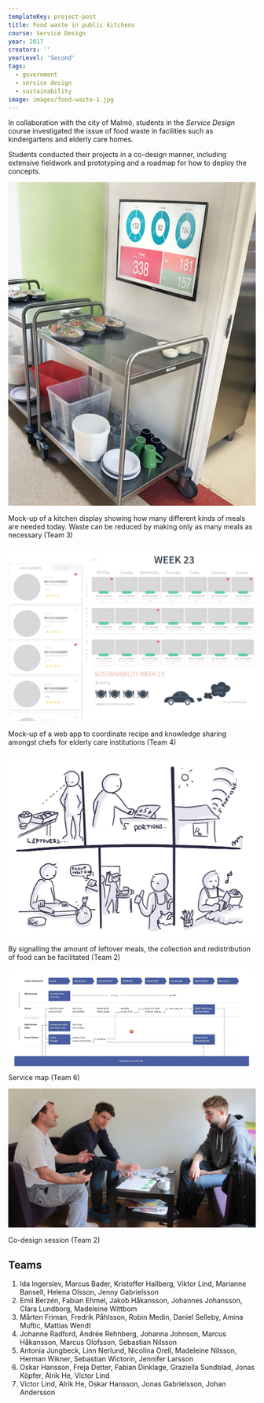 ```yaml
---
templateKey: project-post
title: Food waste in public kitchens
course: Service Design
year: 2017
creators: ''
yearLevel: 'Second'
tags:
  - government
  - service design
  - sustainability
image: images/food-waste-1.jpg
---
```


In collaboration with the city of Malmö, students in the _Service Design_ course investigated the issue of food waste in facilities such as kindergartens and elderly care homes.

Students conducted their projects in a co-design manner, including extensive fieldwork and prototyping and a roadmap for how to deploy the concepts.

![](images/food-waste-4.jpg)

Mock-up of a kitchen display showing how many different kinds of meals are needed today. Waste can be reduced by making only as many meals as necessary (Team 3)

![](images/food-waste-8.jpg)

Mock-up of a web app to coordinate recipe and knowledge sharing amongst chefs for elderly care institutions (Team 4)

![](images/food-waste-5.jpg)
By signalling the amount of leftover meals, the collection and redistribution of food can be facilitated (Team 2)

![](images/food-waste-7.jpg)
Service map (Team 6)

![](images/food-waste-6.jpg)

Co-design session (Team 2)

## Teams

1. Ida Ingerslev, Marcus Bader, Kristoffer Hallberg, Viktor Lind, Marianne Bansell, Helena Olsson, Jenny Gabrielsson
2. Emil Berzén, Fabian Ehmel, Jakob Håkansson, Johannes Johansson, Clara Lundborg, Madeleine Wittbom
3. Mårten Friman, Fredrik Påhlsson, Robin Medin, Daniel Selleby, Amina Muftic, Mattias Wendt
4. Johanne Radford, Andrée Rehnberg, Johanna Johnson, Marcus Håkansson, Marcus Olofsson, Sebastian Nilsson
5. Antonia Jungbeck, Linn Nerlund, Nicolina Orell, Madeleine Nilsson, Herman Wikner, Sebastian Wictorin, Jennifer Larsson
6. Oskar Hansson, Freja Detter, Fabian Dinklage, Graziella Sundblad, Jonas Köpfer, Alrik He, Victor Lind
7. Victor Lind, Alrik He, Oskar Hansson, Jonas Gabrielsson, Johan Andersson
